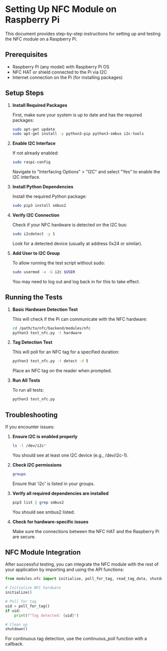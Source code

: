 # Setting Up NFC Module on Raspberry Pi

This document provides step-by-step instructions for setting up and testing the NFC module on a Raspberry Pi.

## Prerequisites

- Raspberry Pi (any model) with Raspberry Pi OS
- NFC HAT or shield connected to the Pi via I2C
- Internet connection on the Pi (for installing packages)

## Setup Steps

1. **Install Required Packages**

   First, make sure your system is up to date and has the required packages:

   ```bash
   sudo apt-get update
   sudo apt-get install -y python3-pip python3-smbus i2c-tools
   ```

2. **Enable I2C Interface**

   If not already enabled:

   ```bash
   sudo raspi-config
   ```

   Navigate to "Interfacing Options" > "I2C" and select "Yes" to enable the I2C interface.

3. **Install Python Dependencies**

   Install the required Python package:

   ```bash
   sudo pip3 install smbus2
   ```

4. **Verify I2C Connection**

   Check if your NFC hardware is detected on the I2C bus:

   ```bash
   sudo i2cdetect -y 1
   ```

   Look for a detected device (usually at address 0x24 or similar).

5. **Add User to I2C Group**

   To allow running the test script without sudo:

   ```bash
   sudo usermod -a -G i2c $USER
   ```

   You may need to log out and log back in for this to take effect.

## Running the Tests

1. **Basic Hardware Detection Test**

   This will check if the Pi can communicate with the NFC hardware:

   ```bash
   cd /path/to/nfc/backend/modules/nfc
   python3 test_nfc.py -t hardware
   ```

2. **Tag Detection Test**

   This will poll for an NFC tag for a specified duration:

   ```bash
   python3 test_nfc.py -t detect -d 5
   ```

   Place an NFC tag on the reader when prompted.

3. **Run All Tests**

   To run all tests:

   ```bash
   python3 test_nfc.py
   ```

## Troubleshooting

If you encounter issues:

1. **Ensure I2C is enabled properly**

   ```bash
   ls -l /dev/i2c*
   ```

   You should see at least one I2C device (e.g., /dev/i2c-1).

2. **Check I2C permissions**

   ```bash
   groups
   ```

   Ensure that 'i2c' is listed in your groups.

3. **Verify all required dependencies are installed**

   ```bash
   pip3 list | grep smbus2
   ```

   You should see smbus2 listed.

4. **Check for hardware-specific issues**

   Make sure the connections between the NFC HAT and the Raspberry Pi are secure.

## NFC Module Integration

After successful testing, you can integrate the NFC module with the rest of your application by importing and using the API functions:

```python
from modules.nfc import initialize, poll_for_tag, read_tag_data, shutdown

# Initialize NFC hardware
initialize()

# Poll for tag
uid = poll_for_tag()
if uid:
    print(f"Tag detected: {uid}")

# Clean up
shutdown()
```

For continuous tag detection, use the continuous_poll function with a callback.
